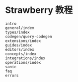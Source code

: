 # Strawberry 教程

```{toctree}
intro
general/index
types/index
codegen/query-codegen
extensions/index
guides/index
editors/index
concepts/index
integrations/index
operations/index
sanic
faq
errors
```

